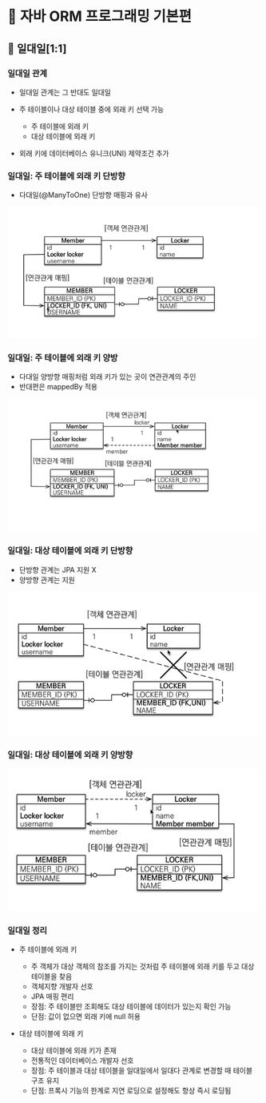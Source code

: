 # :book: 자바 ORM 프로그래밍 기본편 

## :pushpin: 일대일[1:1]


### 일대일 관계

- 일대일 관계는 그 반대도 일대일

- 주 테이블이나 대상 테이블 중에 외래 키 선택 가능

    - 주 테이블에 외래 키
    - 대상 테이블에 외래 키
- 외래 키에 데이터베이스 유니크(UNI) 제약조건 추가 


### 일대일: 주 테이블에 외래 키 단방향

- 다대일(@ManyToOne) 단방향 매핑과 유사 

![일대일](image/일대일.png)


### 일대일: 주 테이블에 외래 키 양방

- 다대일 양방향 매핑처럼 외래 키가 있는 곳이 연관관계의 주인
- 반대편은 mappedBy 적용

![일대일](image/양방향.png)



### 일대일: 대상 테이블에 외래 키 단방향

- 단방향 관계는 JPA 지원 X
- 양방향 관계는 지원

![일대일단방향](image/일대일단방향.png)


### 일대일: 대상 테이블에 외래 키 양방향

![일대일양방향](image/일대일양방향.png)



### 일대일 정리

- 주 테이블에 외래 키
    - 주 객체가 대상 객체의 참조를 가지는 것처럼 주 테이블에 외래 키를 두고 대상 테이블을 찾음
    - 객체지향 개발자 선호
    - JPA 매핑 편리
    - 장점: 주 테이블만 조회해도 대상 테이블에 데이터가 있는지 확인 가능
    - 단점: 값이 없으면 외래 키에 null 허용
    
- 대상 테이블에 외래 키
    - 대상 테이블에 외래 키가 존재
    - 전통적인 데이터베이스 개발자 선호
    - 장점: 주 테이블과 대상 테이블을 일대일에서 일대다 관계로 변경할 때 테이블 구조 유지
    - 단점: 프록시 기능의 한계로 지연 로딩으로 설정해도 항상 즉시 로딩됨
    